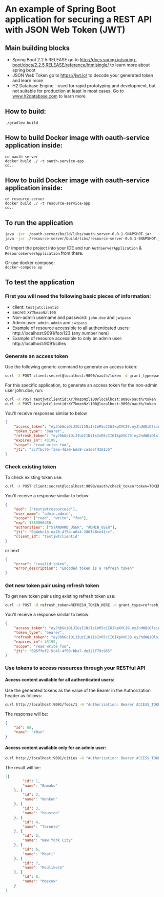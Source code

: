 
# An example of Spring Boot application for securing a REST API with JSON Web Token (JWT)

## Main building blocks
 * Spring Boot 2.2.5.RELEASE go to http://docs.spring.io/spring-boot/docs/2.2.5.RELEASE/reference/htmlsingle/ to learn more about spring boot
 * JSON Web Token go to https://jwt.io/ to decode your generated token and learn more
 * H2 Database Engine - used for rapid prototyping and development, but not suitable for production at least in most cases. Go to www.h2database.com to learn more

## How to build:
    ./gradlew build

## How to build Docker image with oauth-service application inside:
    cd oauth-server
    docker build ./ -t oauth-service-app
    cd..

## How to build Docker image with oauth-service application inside:
    cd resource-server
    docker build ./ -t resource-service-app
    cd..

## To run the application

```bash
java -jar ./oauth-server/build/libs/oauth-server-0.0.1-SNAPSHOT.jar
java -jar ./resource-server/build/libs/resource-server-0.0.1-SNAPSHOT.jar
```

Or import the project into your IDE and run `AuthServerApplication` & `ResourceServerApplication` from there.

Or use docker compose:  
`docker-compose up`

## To test the application

### First you will need the following basic pieces of information:

 * client: `testjwtclientid`
 * secret: `XY7kmzoNzl100`
 * Non-admin username and password: `john.doe` and `jwtpass`
 * Admin user: `admin.admin` and `jwtpass`
 * Example of resource accessible to all authenticated users: http://localhost:9091/foo/123 (any number here)
 * Example of resource accessible to only an admin user: http://localhost:9091/cities

### Generate an access token

Use the following generic command to generate an access token:

```bash
curl -X POST client:secret@localhost:9090/oauth/token -d grant_type=password -d username=user -d password=pwd
```

For this specific application, to generate an access token for the non-admin user john.doe, run:

```bash
curl -X POST testjwtclientid:XY7kmzoNzl100@localhost:9090/oauth/token -d grant_type=password -d username=john.doe -d password=jwtpass
curl -X POST testjwtclientid:XY7kmzoNzl100@localhost:9090/oauth/token -d grant_type=password -d username=admin.admin -d password=jwtpass
```

You'll receive responses similar to below

```json
{
    "access_token": "eyJhbGciOiJIUzI1NiIsInR5cCI6IkpXVCJ9.eyJhdWQiOlsidGVzdGp3dHJlc291cmNlaWQiXSwidXNlcl9uYW1lIjoiYWRtaW4uYWRtaW4iLCJzY29wZSI6WyJyZWFkIiwid3JpdGUiLCJmb28iXSwiZXhwIjoxNTgzODY4MjkwLCJhdXRob3JpdGllcyI6WyJTVEFOREFSRF9VU0VSIiwiQURNSU5fVVNFUiJdLCJqdGkiOiIzYzdmYmM3Ni1mM2VhLTRkYTAtYmRlOC1jYTFlNWY0MzYxMzUiLCJjbGllbnRfaWQiOiJ0ZXN0and0Y2xpZW50aWQifQ.ki0W0_jLX4RqhnqTIdBg1j14yfJOyeipHH9W_7d-WTA",
    "token_type": "bearer",
    "refresh_token": "eyJhbGciOiJIUzI1NiIsInR5cCI6IkpXVCJ9.eyJhdWQiOlsidGVzdGp3dHJlc291cmNlaWQiXSwidXNlcl9uYW1lIjoiYWRtaW4uYWRtaW4iLCJzY29wZSI6WyJyZWFkIiwid3JpdGUiLCJmb28iXSwiYXRpIjoiM2M3ZmJjNzYtZjNlYS00ZGEwLWJkZTgtY2ExZTVmNDM2MTM1IiwiZXhwIjoxNTg2NDE3MDkwLCJhdXRob3JpdGllcyI6WyJTVEFOREFSRF9VU0VSIiwiQURNSU5fVVNFUiJdLCJqdGkiOiIwMzQyYzJmOC05MDI0LTQxNzItYWZjZC0wZDhhZjJkMjIxYzQiLCJjbGllbnRfaWQiOiJ0ZXN0and0Y2xpZW50aWQifQ.wEg_JSEn97KulZVbqd2gq-7piacX6JZ_KOilIy0W_Pk",
    "expires_in": 43199,
    "scope": "read write foo",
    "jti": "3c7fbc76-f3ea-4da0-bde8-ca1e5f436135"
}
```

### Check existing token

To check existing token use:
```bash
curl -X POST client:secret@localhost:9090/oauth/check_token?token=TOKEN_HERE
```

You'll receive a response similar to below
```json
{
    "aud": ["testjwtresourceid"],
    "user_name": "admin.admin",
    "scope": ["read", "write", "foo"],
    "exp": 1583866486,
    "authorities": ["STANDARD_USER", "ADMIN_USER"],
    "jti": "6b4ebc1b-ea20-4f5a-a0a4-280f48ce41cc",
    "client_id": "testjwtclientid"
}
```
or next
```json
{
    "error": "invalid_token",
    "error_description": "Encoded token is a refresh token"
}
```

### Get new token pair using refresh token

To get new token pair using existing refresh token use:
```bash
curl -X POST -d refresh_token=REFRESH_TOKEN_HERE -d grant_type=refresh_token client:secret@localhost:9090/oauth/token
```

You'll receive a response similar to below
```json
{
    "access_token": "eyJhbGciOiJIUzI1NiIsInR5cCI6IkpXVCJ9.eyJhdWQiOlsidGVzdGp3dHJlc291cmNlaWQiXSwidXNlcl9uYW1lIjoiYWRtaW4uYWRtaW4iLCJzY29wZSI6WyJyZWFkIiwid3JpdGUiLCJmb28iXSwiZXhwIjoxNTgzODcwMjg5LCJhdXRob3JpdGllcyI6WyJTVEFOREFSRF9VU0VSIiwiQURNSU5fVVNFUiJdLCJqdGkiOiI2OTVmZmVmMi01YzQ1LTRmNTAtYmJhNy1kZTMyMWY3OWM5NjUiLCJjbGllbnRfaWQiOiJ0ZXN0and0Y2xpZW50aWQifQ.1aB-ke4dLX1_AdBGzVPtWcG9oOEt3Gptsyz8MrSEp0I",
    "token_type": "bearer",
    "refresh_token": "eyJhbGciOiJIUzI1NiIsInR5cCI6IkpXVCJ9.eyJhdWQiOlsidGVzdGp3dHJlc291cmNlaWQiXSwidXNlcl9uYW1lIjoiYWRtaW4uYWRtaW4iLCJzY29wZSI6WyJyZWFkIiwid3JpdGUiLCJmb28iXSwiYXRpIjoiNjk1ZmZlZjItNWM0NS00ZjUwLWJiYTctZGUzMjFmNzljOTY1IiwiZXhwIjoxNTg2NDE4Mzg0LCJhdXRob3JpdGllcyI6WyJTVEFOREFSRF9VU0VSIiwiQURNSU5fVVNFUiJdLCJqdGkiOiJjYTNjN2VkMS0wYmE4LTRhMDUtYTUwZC0wNzNkZmMyN2M0YzIiLCJjbGllbnRfaWQiOiJ0ZXN0and0Y2xpZW50aWQifQ.hXv1I-t1u_eZ3JSv-3tHSkaTzfXb-jRHG3W5sNIfIoc",
    "expires_in": 43199,
    "scope": "read write foo",
    "jti": "695ffef2-5c45-4f50-bba7-de321f79c965"
}
```

### Use tokens to access resources through your RESTful API

#### Access content available for all authenticated users:

Use the generated tokens as the value of the Bearer in the Authorization header as follows:
```bash
curl http://localhost:9091/foos/1 -H "Authorization: Bearer ACCESS_TOKEN_HERE"
```

The response will be:
```json
{
    "id": 68,
    "name": "rRun"
}
```

#### Access content available only for an admin user:

```bash
curl http://localhost:9091/cities -H "Authorization: Bearer ACCESS_TOKEN_HERE"
```

The result will be:
```json
[{
        "id": 1,
        "name": "Bamako"
    }, {
        "id": 2,
        "name": "Nonkon"
    }, {
        "id": 3,
        "name": "Houston"
    }, {
        "id": 4,
        "name": "Toronto"
    }, {
        "id": 5,
        "name": "New York City"
    }, {
        "id": 6,
        "name": "Mopti"
    }, {
        "id": 7,
        "name": "Koulikoro"
    }, {
        "id": 8,
        "name": "Moscow"
    }
]
```
